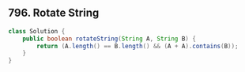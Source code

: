 ## 796. Rotate String

```java
class Solution {
    public boolean rotateString(String A, String B) {
        return (A.length() == B.length() && (A + A).contains(B));        
    }
}
```
